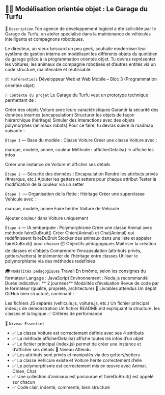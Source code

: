 ## 🧑‍🔧  Modélisation orientée objet : Le Garage du Turfu

📜 ``Description``
Ton agence de développement logiciel a été sollicitée par le Garage du Turfu, un atelier spécialisé dans la maintenance de véhicules intelligents et compagnons robotiques.

Le directeur, un vieux briscard un peu geek, souhaite moderniser leur système de gestion interne en modélisant les différents objets du quotidien du garage grâce à la programmation orientée objet. Tu devras représenter les voitures, les animaux de compagnie robotisés et d’autres entités via un code structuré, maintenable et réutilisable.

``📦 Référentiels``
Développeur Web et Web Mobile – Bloc 3 (Programmation orientée objet)

``📘 Contexte du projet``
Le Garage du Turfu veut un prototype technique permettant de :

Créer des objets Voiture avec leurs caractéristiques
Garantir la sécurité des données internes (encapsulation)
Structurer les objets de façon hiérarchique (héritage)
Simuler des interactions avec des objets polymorphes (animaux robots)
Pour ce faire, tu devras suivre la roadmap suivante :

``Étape 1`` — Base du modèle : Classe Voiture
Créer une classe Voiture avec :

marque, modele, annee, couleur
Méthode : afficherDetails() → affiche les infos

Créer une instance de Voiture et afficher ses détails

``Étape 2`` — Sécurité des données : Encapsulation
Rendre les attributs privés (#marque, etc.)
Ajouter les getters et setters pour chaque attribut
Tester la modification de la couleur via un setter

``Étape 3 ``— Organisation de la flotte : Héritage
Créer une superclasse Vehicule avec :

marque, modele, annee
Faire hériter Voiture de Vehicule

Ajouter couleur dans Voiture uniquement

``Étape 4`` — IA embarquée : Polymorphisme
Créer une classe Animal avec méthode faireDuBruit()
Créer Chien(Animal) et Chat(Animal) qui redéfinissent faireDuBruit
Stocker des animaux dans une liste et appeler faireDuBruit() pour chacun
📦 Objectifs pédagogiques
Maîtriser la création de classes et d’objets
Comprendre l’encapsulation (attributs privés, getters/setters)
Implémenter de l’héritage entre classes
Utiliser le polymorphisme via des méthodes redéfinies

🎓 ``Modalités pédagogiques``
Travail En binôme, selon les consignes du formateur
Langage : JavaScript
Environnement : Node.js recommandé
Durée indicative : ** 2 journées**
Modalités d’évaluation
Revue de code par le formateur (qualité, propreté, architecture)
📂 Livrables attendus
Un dépôt GitHub bien structuré, contenant :

Les fichiers JS séparés (vehicule.js, voiture.js, etc.)
Un fichier principal index.js de démonstration
Un fichier README.md expliquant la structure, les classes et la logique
✅ Critères de performance

🔹 ``Niveau Essentiel``

* ✅ La classe Voiture est correctement définie avec ses 4 attributs
* ✅ La méthode afficherDetails() affiche toutes les infos d’un objet
* ✅ Le fichier principal (index.js) permet de créer une instance et d’afficher ses détails
🔸 Niveau Attendu
* ✅ Les attributs sont privés et manipulés via des getters/setters
* ✅ La classe Vehicule existe et Voiture hérite correctement d’elle
* ✅ Le polymorphisme est correctement mis en œuvre avec Animal, Chien, Chat
* ✅ Une collection d’animaux est parcourue et faireDuBruit() est appelé sur chacun
* ✅ Code clair, indenté, commenté, bien structuré